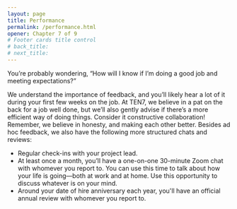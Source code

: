```yaml
---
layout: page
title: Performance
permalink: /performance.html
opener: Chapter 7 of 9
# Footer cards title control
# back_title:
# next_title: 
---
```



You’re probably wondering, “How will I know if I’m doing a good job and meeting expectations?”

We understand the importance of feedback, and you’ll likely hear a lot of it during your first few weeks on the job. At TEN7, we believe in a pat on the back for a job well done, but we’ll also gently advise if there’s a more efficient way of doing things. Consider it constructive collaboration! Remember, we believe in honesty, and making each other better. Besides ad hoc feedback, we also have the following more structured chats and reviews:

* Regular check-ins with your project lead.
* At least once a month, you’ll have a one-on-one 30-minute Zoom chat with whomever you report to. You can use this time to talk about how your life is going—both at work and at home. Use this opportunity to discuss whatever is on your mind.
* Around your date of hire anniversary each year, you'll have an official annual review with whomever you report to. 
